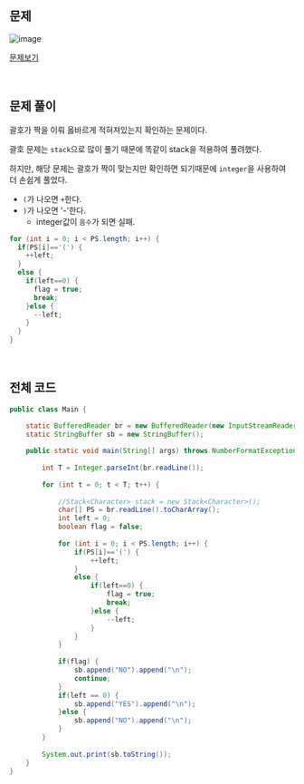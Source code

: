 ## 문제

![image](https://user-images.githubusercontent.com/62600984/127148722-83d11117-85b3-4d60-a645-e0329a9e7555.png)

[문제보기](https://www.acmicpc.net/problem/9012)

<br>

## 문제 풀이

괄호가 짝을 이뤄 옳바르게 적혀져있는지 확인하는 문제이다.

괄호 문제는 `stack`으로 많이 풀기 때문에 똑같이 stack을 적용하여 풀려했다.

하지만, 해당 문제는 괄호가 짝이 맞는지만 확인하면 되기때문에 `integer`을 사용하여 더 손쉽게 풀었다.

- `(`가 나오면 `+`한다.
- `)`가 나오면 '-'한다.
    - integer값이 `음수`가 되면 실패.
 
```java
for (int i = 0; i < PS.length; i++) {
  if(PS[i]=='(') {
    ++left;
  }
  else {
    if(left==0) {
      flag = true;
      break;
    }else {
      --left;
    }
  }
}
```

<br>

## 전체 코드

```java
public class Main {

	static BufferedReader br = new BufferedReader(new InputStreamReader(System.in));
	static StringBuffer sb = new StringBuffer();
	
	public static void main(String[] args) throws NumberFormatException, IOException {
		
		int T = Integer.parseInt(br.readLine());
		
		for (int t = 0; t < T; t++) {
			
			//Stack<Character> stack = new Stack<Character>();
			char[] PS = br.readLine().toCharArray();
			int left = 0;
			boolean flag = false;
			
			for (int i = 0; i < PS.length; i++) {
				if(PS[i]=='(') {
					++left;
				}
				else {
					if(left==0) {
						flag = true;
						break;
					}else {
						--left;
					}
				}
			}
			
			if(flag) {
				sb.append("NO").append("\n");
				continue;
			}
			if(left == 0) {
				sb.append("YES").append("\n");
			}else {
				sb.append("NO").append("\n");
			}
		}
		
		System.out.print(sb.toString());
	}
}

```

